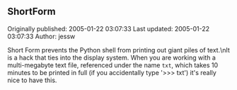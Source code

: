 ## ShortForm

Originally published: 2005-01-22 03:07:33
Last updated: 2005-01-22 03:07:33
Author: jessw 

Short Form prevents the Python shell from printing out giant piles of text.\nIt is a hack that ties into the display system.  When you are working with a multi-megabyte text file, referenced under the name `txt`, which takes 10 minutes to be printed in full (if you accidentally type '>>> txt') it's really nice to have this.